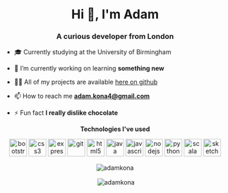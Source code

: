 
<h1 align="center">Hi 👋, I'm Adam</h1>
<h3 align="center">A curious developer from London</h3>


- 🎓 Currently studying at the University of Birmingham

- 🔭 I’m currently working on learning **something new**

- 👨‍💻 All of my projects are available [here on github](https://github.com/adamkona)

- 📫 How to reach me **adam.kona4@gmail.com**

- ⚡ Fun fact **I really dislike chocolate**



<p align="center"> <strong>Technologies I've used</strong> </p>
<p align="center"><img src="https://devicons.github.io/devicon/devicon.git/icons/bootstrap/bootstrap-plain.svg" alt="bootstrap" width="40" height="40"/> <img src="https://devicons.github.io/devicon/devicon.git/icons/css3/css3-original-wordmark.svg" alt="css3" width="40" height="40"/> <img src="https://devicons.github.io/devicon/devicon.git/icons/express/express-original-wordmark.svg" alt="express" width="40" height="40"/> <img src="https://www.vectorlogo.zone/logos/git-scm/git-scm-icon.svg" alt="git" width="40" height="40"/> <img src="https://devicons.github.io/devicon/devicon.git/icons/html5/html5-original-wordmark.svg" alt="html5" width="40" height="40"/> <img src="https://devicons.github.io/devicon/devicon.git/icons/java/java-original-wordmark.svg" alt="java" width="40" height="40"/> <img src="https://devicons.github.io/devicon/devicon.git/icons/javascript/javascript-original.svg" alt="javascript" width="40" height="40"/> <img src="https://devicons.github.io/devicon/devicon.git/icons/nodejs/nodejs-original-wordmark.svg" alt="nodejs" width="40" height="40"/> <img src="https://devicons.github.io/devicon/devicon.git/icons/python/python-original.svg" alt="python" width="40" height="40"/> <img src="https://devicons.github.io/devicon/devicon.git/icons/scala/scala-original-wordmark.svg" alt="scala" width="40" height="40"/> <img src="https://www.vectorlogo.zone/logos/sketchapp/sketchapp-icon.svg" alt="sketch" width="40" height="40"/></p>

<p align="center"><img align="center" src="https://github-readme-stats.vercel.app/api/top-langs/?username=adamkona&layout=compact&hide=html" alt="adamkona" /></p>

<p align="center">&nbsp;<img align="center" src="https://github-readme-stats.vercel.app/api?username=adamkona&show_icons=true&count_private=true" alt="adamkona" /></p>
